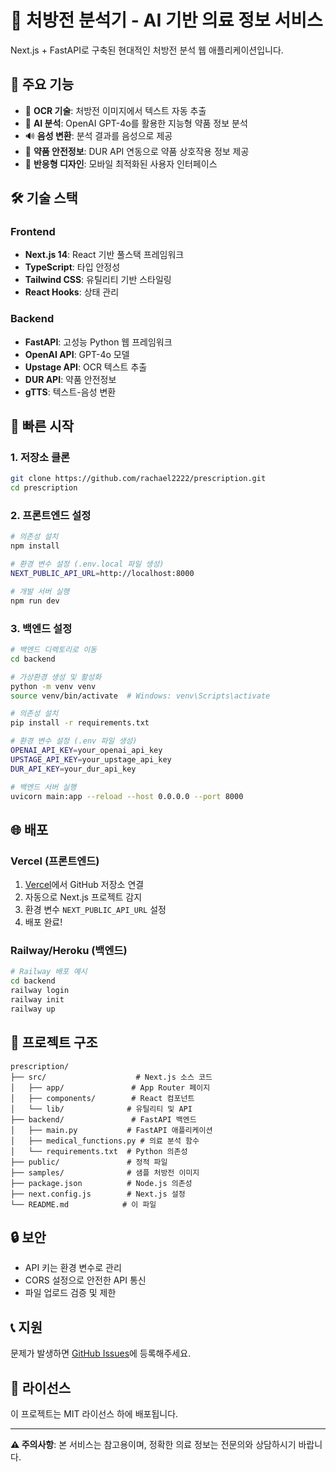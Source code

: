 # 🏥 처방전 분석기 - AI 기반 의료 정보 서비스

Next.js + FastAPI로 구축된 현대적인 처방전 분석 웹 애플리케이션입니다.

## 🚀 주요 기능

- 📸 **OCR 기술**: 처방전 이미지에서 텍스트 자동 추출
- 🤖 **AI 분석**: OpenAI GPT-4o를 활용한 지능형 약품 정보 분석
- 🔊 **음성 변환**: 분석 결과를 음성으로 제공
- 💊 **약품 안전정보**: DUR API 연동으로 약품 상호작용 정보 제공
- 📱 **반응형 디자인**: 모바일 최적화된 사용자 인터페이스

## 🛠️ 기술 스택

### Frontend
- **Next.js 14**: React 기반 풀스택 프레임워크
- **TypeScript**: 타입 안정성
- **Tailwind CSS**: 유틸리티 기반 스타일링
- **React Hooks**: 상태 관리

### Backend
- **FastAPI**: 고성능 Python 웹 프레임워크
- **OpenAI API**: GPT-4o 모델
- **Upstage API**: OCR 텍스트 추출
- **DUR API**: 약품 안전정보
- **gTTS**: 텍스트-음성 변환

## 🚀 빠른 시작

### 1. 저장소 클론
```bash
git clone https://github.com/rachael2222/prescription.git
cd prescription
```

### 2. 프론트엔드 설정
```bash
# 의존성 설치
npm install

# 환경 변수 설정 (.env.local 파일 생성)
NEXT_PUBLIC_API_URL=http://localhost:8000

# 개발 서버 실행
npm run dev
```

### 3. 백엔드 설정
```bash
# 백엔드 디렉토리로 이동
cd backend

# 가상환경 생성 및 활성화
python -m venv venv
source venv/bin/activate  # Windows: venv\Scripts\activate

# 의존성 설치
pip install -r requirements.txt

# 환경 변수 설정 (.env 파일 생성)
OPENAI_API_KEY=your_openai_api_key
UPSTAGE_API_KEY=your_upstage_api_key
DUR_API_KEY=your_dur_api_key

# 백엔드 서버 실행
uvicorn main:app --reload --host 0.0.0.0 --port 8000
```

## 🌐 배포

### Vercel (프론트엔드)
1. [Vercel](https://vercel.com)에서 GitHub 저장소 연결
2. 자동으로 Next.js 프로젝트 감지
3. 환경 변수 `NEXT_PUBLIC_API_URL` 설정
4. 배포 완료!

### Railway/Heroku (백엔드)
```bash
# Railway 배포 예시
cd backend
railway login
railway init
railway up
```

## 📁 프로젝트 구조

```
prescription/
├── src/                    # Next.js 소스 코드
│   ├── app/               # App Router 페이지
│   ├── components/        # React 컴포넌트
│   └── lib/              # 유틸리티 및 API
├── backend/               # FastAPI 백엔드
│   ├── main.py           # FastAPI 애플리케이션
│   ├── medical_functions.py # 의료 분석 함수
│   └── requirements.txt  # Python 의존성
├── public/               # 정적 파일
├── samples/              # 샘플 처방전 이미지
├── package.json          # Node.js 의존성
├── next.config.js        # Next.js 설정
└── README.md            # 이 파일
```

## 🔒 보안

- API 키는 환경 변수로 관리
- CORS 설정으로 안전한 API 통신
- 파일 업로드 검증 및 제한

## 📞 지원

문제가 발생하면 [GitHub Issues](https://github.com/rachael2222/prescription/issues)에 등록해주세요.

## 📄 라이선스

이 프로젝트는 MIT 라이선스 하에 배포됩니다.

---

**⚠️ 주의사항**: 본 서비스는 참고용이며, 정확한 의료 정보는 전문의와 상담하시기 바랍니다. 